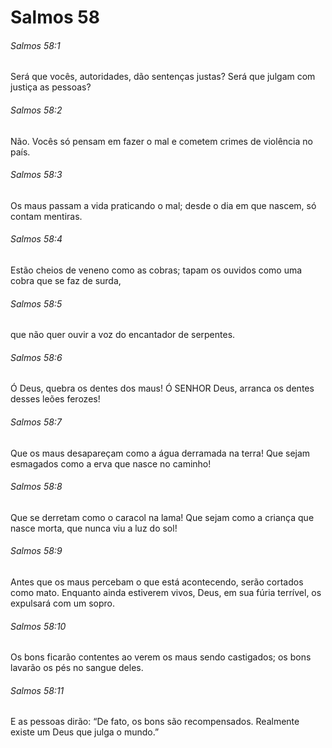 # Salmos 58

###### Salmos 58:1

Será que vocês, autoridades, dão sentenças justas? Será que julgam com justiça as pessoas?

###### Salmos 58:2

Não. Vocês só pensam em fazer o mal e cometem crimes de violência no país.

###### Salmos 58:3

Os maus passam a vida praticando o mal; desde o dia em que nascem, só contam mentiras.

###### Salmos 58:4

Estão cheios de veneno como as cobras; tapam os ouvidos como uma cobra que se faz de surda,

###### Salmos 58:5

que não quer ouvir a voz do encantador de serpentes.

###### Salmos 58:6

Ó Deus, quebra os dentes dos maus! Ó SENHOR Deus, arranca os dentes desses leões ferozes!

###### Salmos 58:7

Que os maus desapareçam como a água derramada na terra! Que sejam esmagados como a erva que nasce no caminho!

###### Salmos 58:8

Que se derretam como o caracol na lama! Que sejam como a criança que nasce morta, que nunca viu a luz do sol!

###### Salmos 58:9

Antes que os maus percebam o que está acontecendo, serão cortados como mato. Enquanto ainda estiverem vivos, Deus, em sua fúria terrível, os expulsará com um sopro.

###### Salmos 58:10

Os bons ficarão contentes ao verem os maus sendo castigados; os bons lavarão os pés no sangue deles.

###### Salmos 58:11

E as pessoas dirão: “De fato, os bons são recompensados. Realmente existe um Deus que julga o mundo.”


